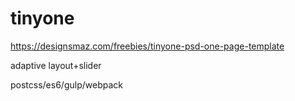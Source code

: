 # tinyone
https://designsmaz.com/freebies/tinyone-psd-one-page-template

adaptive layout+slider

postcss/es6/gulp/webpack
